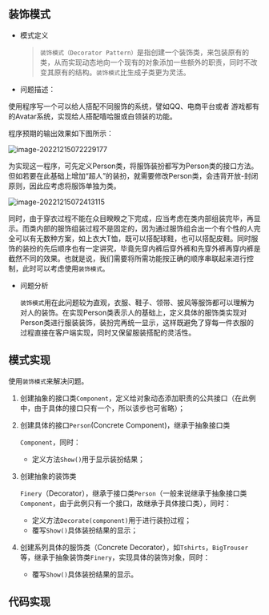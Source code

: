 ## 装饰模式

- 模式定义

  > `装饰模式（Decorator Pattern）`是指创建一个装饰类，来包装原有的类，从而实现动态地向一个现有的对象添加一些额外的职责，同时不改变其原有的结构。`装饰模式`比生成子类更为灵活。



- 问题描述：

使用程序写一个可以给人搭配不同服饰的系统，譬如QQ、电商平台或者	游戏都有的Avatar系统，实现给人搭配嘻哈服或白领装的功能。

程序预期的输出效果如下图所示：

![image-20221215072229177](https://tva1.sinaimg.cn/large/008vxvgGgy1h94h4ofzagj31lu0g8gn1.jpg)

为实现这一程序，可先定义Person类，将服饰装扮都写为Person类的接口方法。但如若要在此基础上增加“超人”的装扮，就需要修改Person类，会违背开放-封闭原则，因此应考虑将服饰单独为类。

![image-20221215072413115](https://tva1.sinaimg.cn/large/008vxvgGgy1h94h6fin18j31lk09mdgp.jpg)

同时，由于穿衣过程不能在众目睽睽之下完成，应当考虑在类内部组装完毕，再显示。而类内部的服饰组装过程不是固定的，因为通过服饰组合出一个有个性的人完全可以有无数种方案，如上衣大T恤，既可以搭配球鞋，也可以搭配皮鞋。同时服饰的装扮的先后顺序也有一定讲究，毕竟先穿内裤后穿外裤和先穿外裤再穿内裤是截然不同的效果。也就是说，我们需要将所需功能按正确的顺序串联起来进行控制，此时可以考虑使用`装饰模式`。

- 问题分析

  `装饰模式`用在此问题较为直观，衣服、鞋子、领带、披风等服饰都可以理解为对人的装饰。在实现Person类表示人的基础上，定义具体的服饰类实现对Person类进行服装装饰，装扮完再统一显示，这样既避免了穿每一件衣服的过程直接在客户端实现，同时又保留服装搭配的灵活性。



## 模式实现

使用`装饰模式`来解决问题。

1. 创建抽象的接口类`Component`，定义给对象动态添加职责的公共接口（在此例中，由于具体的接口只有一个，所以该步也可省略）；

2. 创建具体的接口`Person`(Concrete Component)，继承于抽象接口类

   `Component`，同时：

   - 定义方法`Show()`用于显示装扮结果；

3. 创建抽象的装饰类

   `Finery`（Decorator），继承于接口类`Person`（一般来说继承于抽象接口类`Component`，由于此例只有一个接口，故继承于具体接口类），同时：

   - 定义方法`Decorate(component)`用于进行装扮过程；
   - 覆写`Show()`具体装扮结果的显示；

4. 创建系列具体的服饰类（Concrete Decorator），如`Tshirts`，`BigTrouser`等，继承于抽象装饰类`Finery`，实现具体的装饰对象，同时：

   - 覆写`Show()`具体装扮结果的显示。



## 代码实现

















